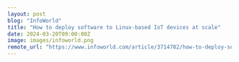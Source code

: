 ```yaml
---
layout: post
blog: "InfoWorld"
title: "How to deploy software to Linux-based IoT devices at scale"
date: 2024-03-20T09:00:00Z
image: images/infoworld.png
remote_url: "https://www.infoworld.com/article/3714782/how-to-deploy-software-to-linux-based-iot-devices-at-scale.html#tk.rss_applicationdevelopment"
---
```

